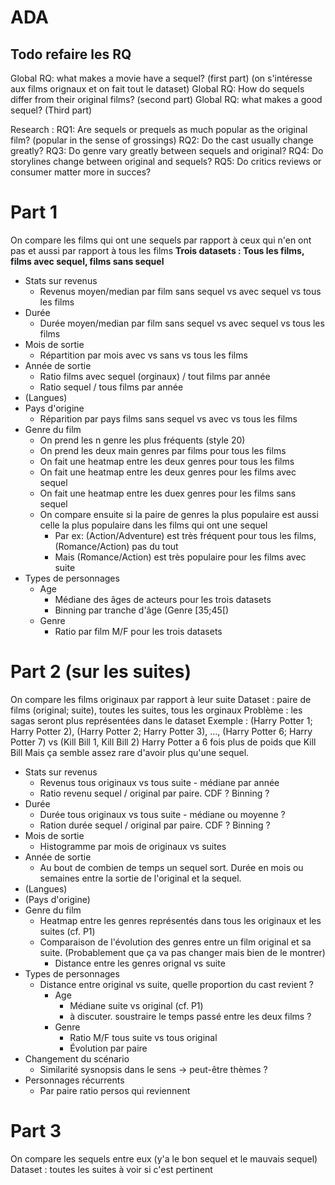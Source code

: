 # ADA

## Todo refaire les RQ

Global RQ: what makes a movie have a sequel? (first part) (on s'intéresse aux films orignaux et on fait tout le dataset)
Global RQ: How do sequels differ from their original films? (second part)
Global RQ: what makes a good sequel? (Third part)

Research : 
RQ1: Are sequels or prequels as much popular as the original film? (popular in the sense of grossings)
RQ2: Do the cast usually change greatly?
RQ3: Do genre vary greatly between sequels and original?
RQ4: Do storylines change between original and sequels?
RQ5: Do critics reviews or consumer matter more in succes?


# Part 1
On compare les films qui ont une sequels par rapport à ceux qui n'en ont pas et aussi par rapport à tous les films
**Trois datasets : Tous les films, films avec sequel, films sans sequel**
- Stats sur revenus
  - Revenus moyen/median par film sans sequel vs avec sequel vs tous les films
- Durée
  - Durée moyen/median par film sans sequel vs avec sequel vs tous les films
- Mois de sortie
  - Répartition par mois avec vs sans vs tous les films
- Année de sortie
  - Ratio films avec sequel (orginaux) / tout films par année
  - Ratio sequel / tous films par année
- (Langues)
- Pays d'origine
  - Réparition par pays films sans sequel vs avec vs tous les films
- Genre du film
  - On prend les n genre les plus fréquents (style 20)
  - On prend les deux main genres par films pour tous les films
  - On fait une heatmap entre les deux genres pour tous les films
  - On fait une heatmap entre les deux genres pour les films avec sequel
  - On fait une heatmap entre les duex genres pour les films sans sequel
  - On compare ensuite si la paire de genres la plus populaire est aussi celle la plus populaire dans les films qui ont une sequel
    - Par ex: (Action/Adventure) est très fréquent pour tous les films, (Romance/Action) pas du tout
    - Mais (Romance/Action) est très populaire pour les films avec suite
- Types de personnages
	- Age
      	- Médiane des âges de acteurs pour les trois datasets
      	- Binning par tranche d'âge (Genre [35;45[)
	- Genre
    	- Ratio par film M/F pour les trois datasets
# Part 2 (sur les suites)
On compare les films originaux par rapport à leur suite
Dataset : paire de films (original; suite), toutes les suites, tous les orginaux
Problème : les sagas seront plus représentées dans le dataset
Exemple : 
	(Harry Potter 1; Harry Potter 2), (Harry Potter 2; Harry Potter 3), ..., (Harry Potter 6; Harry Potter 7) vs (Kill Bill 1, Kill Bill 2)
	Harry Potter a 6 fois plus de poids que Kill Bill
	Mais ça semble assez rare d'avoir plus qu'une sequel.

- Stats sur revenus
  - Revenus tous originaux vs tous suite - médiane par année
  - Ratio revenu sequel / original par paire. CDF ? Binning ?
- Durée
  - Durée tous originaux vs tous suite - médiane ou moyenne ?
  - Ration durée sequel / original par paire. CDF ? Binning ?
- Mois de sortie
  - Histogramme par mois de originaux vs suites
- Année de sortie
  - Au bout de combien de temps un sequel sort. Durée en mois ou semaines entre la sortie de l'original et la sequel.
- (Langues)
- (Pays d'origine)
- Genre du film
  - Heatmap entre les genres représentés dans tous les originaux et les suites (cf. P1)
  - Comparaison de l'évolution des genres entre un film original et sa suite. (Probablement que ça va pas changer mais bien de le montrer)
    - Distance entre les genres orignal vs suite
- Types de personnages
  - Distance entre original vs suite, quelle proportion du cast revient ?
	- Age
    	- Médiane suite vs original (cf. P1)
    	- à discuter. soustraire le temps passé entre les deux films ?
	- Genre
    	- Ratio M/F tous suite vs tous original
    	- Évolution par paire
- Changement du scénario
  - Similarité sysnopsis dans le sens -> peut-être thèmes ?
- Personnages récurrents
  - Par paire ratio persos qui reviennent

# Part 3
On compare les sequels entre eux (y'a le bon sequel et le mauvais sequel)
Dataset : toutes les suites
à voir si c'est pertinent
